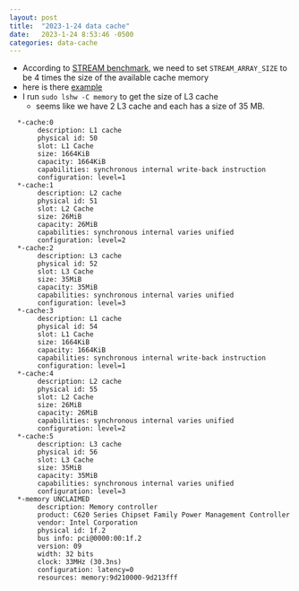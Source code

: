 ```yaml
---
layout: post
title:  "2023-1-24 data cache"
date:   2023-1-24 8:53:46 -0500
categories: data-cache 
---
```

- According to [STREAM benchmark](https://github.com/jeffhammond/STREAM), we need to set `STREAM_ARRAY_SIZE` to be 4 times the size of the available cache memory
- here is there [example](https://github.com/jeffhammond/STREAM/blob/master/stream.c#L58)
- I run `sudo lshw -C memory` to get the size of L3 cache 
	+ seems like we have 2 L3 cache and each has a size of 35 MB.
```
  *-cache:0
       description: L1 cache
       physical id: 50
       slot: L1 Cache
       size: 1664KiB
       capacity: 1664KiB
       capabilities: synchronous internal write-back instruction
       configuration: level=1
  *-cache:1
       description: L2 cache
       physical id: 51
       slot: L2 Cache
       size: 26MiB
       capacity: 26MiB
       capabilities: synchronous internal varies unified
       configuration: level=2
  *-cache:2
       description: L3 cache
       physical id: 52
       slot: L3 Cache
       size: 35MiB
       capacity: 35MiB
       capabilities: synchronous internal varies unified
       configuration: level=3
  *-cache:3
       description: L1 cache
       physical id: 54
       slot: L1 Cache
       size: 1664KiB
       capacity: 1664KiB
       capabilities: synchronous internal write-back instruction
       configuration: level=1
  *-cache:4
       description: L2 cache
       physical id: 55
       slot: L2 Cache
       size: 26MiB
       capacity: 26MiB
       capabilities: synchronous internal varies unified
       configuration: level=2
  *-cache:5
       description: L3 cache
       physical id: 56
       slot: L3 Cache
       size: 35MiB
       capacity: 35MiB
       capabilities: synchronous internal varies unified
       configuration: level=3
  *-memory UNCLAIMED
       description: Memory controller
       product: C620 Series Chipset Family Power Management Controller
       vendor: Intel Corporation
       physical id: 1f.2
       bus info: pci@0000:00:1f.2
       version: 09
       width: 32 bits
       clock: 33MHz (30.3ns)
       configuration: latency=0
       resources: memory:9d210000-9d213fff
```

